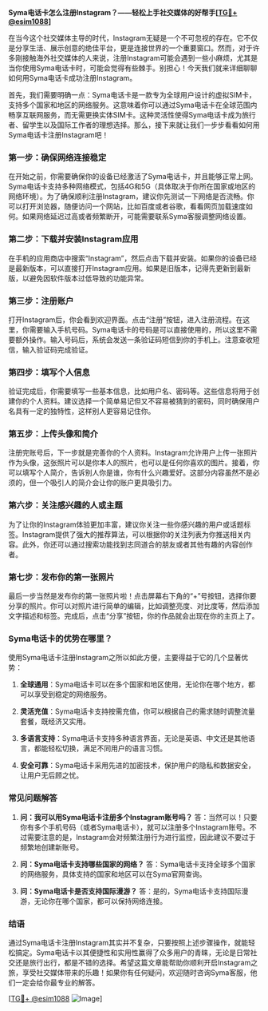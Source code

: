 **Syma电话卡怎么注册Instagram？——轻松上手社交媒体的好帮手[[TG💪+ @esim1088](https://t.me/s/esim1088)]**

在当今这个社交媒体主导的时代，Instagram无疑是一个不可忽视的存在。它不仅是分享生活、展示创意的绝佳平台，更是连接世界的一个重要窗口。然而，对于许多刚接触海外社交媒体的人来说，注册Instagram可能会遇到一些小麻烦，尤其是当你使用Syma电话卡时，可能会觉得有些棘手。别担心！今天我们就来详细聊聊如何用Syma电话卡成功注册Instagram。

首先，我们需要明确一点：Syma电话卡是一款专为全球用户设计的虚拟SIM卡，支持多个国家和地区的网络服务。这意味着你可以通过Syma电话卡在全球范围内畅享互联网服务，而无需更换实体SIM卡。这种灵活性使得Syma电话卡成为旅行者、留学生以及国际工作者的理想选择。那么，接下来就让我们一步步看看如何用Syma电话卡注册Instagram吧！

### **第一步：确保网络连接稳定**

在开始之前，你需要确保你的设备已经激活了Syma电话卡，并且能够正常上网。Syma电话卡支持多种网络模式，包括4G和5G（具体取决于你所在国家或地区的网络环境）。为了确保顺利注册Instagram，建议你先测试一下网络是否流畅。你可以打开浏览器，随便访问一个网站，比如百度或者谷歌，看看网页加载速度如何。如果网络延迟过高或者频繁断开，可能需要联系Syma客服调整网络设置。

### **第二步：下载并安装Instagram应用**

在手机的应用商店中搜索“Instagram”，然后点击下载并安装。如果你的设备已经是最新版本，可以直接打开Instagram应用。如果是旧版本，记得先更新到最新版，以避免因软件版本过低导致的功能异常。

### **第三步：注册账户**

打开Instagram后，你会看到欢迎界面。点击“注册”按钮，进入注册流程。在这里，你需要输入手机号码。Syma电话卡的号码是可以直接使用的，所以这里不需要额外操作。输入号码后，系统会发送一条验证码短信到你的手机上。注意查收短信，输入验证码完成验证。

### **第四步：填写个人信息**

验证完成后，你需要填写一些基本信息，比如用户名、密码等。这些信息将用于创建你的个人资料。建议选择一个简单易记但又不容易被猜到的密码，同时确保用户名具有一定的独特性，这样别人更容易记住你。

### **第五步：上传头像和简介**

注册完账号后，下一步就是完善你的个人资料。Instagram允许用户上传一张照片作为头像，这张照片可以是你本人的照片，也可以是任何你喜欢的图片。接着，你可以填写个人简介，告诉别人你是谁，你有什么兴趣爱好。这部分内容虽然不是必须的，但一个吸引人的简介会让你的账户更具吸引力。

### **第六步：关注感兴趣的人或主题**

为了让你的Instagram体验更加丰富，建议你关注一些你感兴趣的用户或话题标签。Instagram提供了强大的推荐算法，可以根据你的关注列表为你推送相关内容。此外，你还可以通过搜索功能找到志同道合的朋友或者其他有趣的内容创作者。

### **第七步：发布你的第一张照片**

最后一步当然是发布你的第一张照片啦！点击屏幕右下角的“+”号按钮，选择你要分享的照片。你可以对照片进行简单的编辑，比如调整亮度、对比度等，然后添加文字描述和标签。完成后，点击“分享”按钮，你的作品就会出现在你的主页上了。

### **Syma电话卡的优势在哪里？**

使用Syma电话卡注册Instagram之所以如此方便，主要得益于它的几个显著优势：

1. **全球通用**：Syma电话卡可以在多个国家和地区使用，无论你在哪个地方，都可以享受到稳定的网络服务。
   
2. **灵活充值**：Syma电话卡支持按需充值，你可以根据自己的需求随时调整流量套餐，既经济又实用。

3. **多语言支持**：Syma电话卡支持多种语言界面，无论是英语、中文还是其他语言，都能轻松切换，满足不同用户的语言习惯。

4. **安全可靠**：Syma电话卡采用先进的加密技术，保护用户的隐私和数据安全，让用户无后顾之忧。

### **常见问题解答**

1. **问：我可以用Syma电话卡注册多个Instagram账号吗？**
   答：当然可以！只要你有多个手机号码（或者Syma电话卡），就可以注册多个Instagram账号。不过需要注意的是，Instagram会对频繁注册行为进行监控，因此建议不要过于频繁地创建新账号。

2. **问：Syma电话卡支持哪些国家的网络？**
   答：Syma电话卡支持全球多个国家的网络服务，具体支持的国家和地区可以在Syma官网查询。

3. **问：Syma电话卡是否支持国际漫游？**
   答：是的，Syma电话卡支持国际漫游，无论你在哪个国家，都可以保持网络连接。

### **结语**

通过Syma电话卡注册Instagram其实并不复杂，只要按照上述步骤操作，就能轻松搞定。Syma电话卡以其便捷性和实用性赢得了众多用户的青睐，无论是日常社交还是旅行出行，都是不错的选择。希望这篇文章能帮助你顺利开启Instagram之旅，享受社交媒体带来的乐趣！如果你有任何疑问，欢迎随时咨询Syma客服，他们一定会给你最专业的解答。

[[TG💪+ @esim1088](https://t.me/s/esim1088) ![Image](https://i.postimg.cc/4NQfJmqS/Snipaste-2025-05-13-00-14-12.png)]